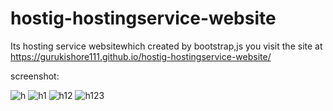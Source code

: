 # hostig-hostingservice-website
Its hosting service websitewhich created by bootstrap,js
you visit the site at https://gurukishore111.github.io/hostig-hostingservice-website/



screenshot:

![h](https://user-images.githubusercontent.com/52570524/75622838-b1a31d80-5bca-11ea-9068-563b57f544cd.jpg)
![h1](https://user-images.githubusercontent.com/52570524/75622839-b4057780-5bca-11ea-8787-dfcc86d45bab.jpg)
![h12](https://user-images.githubusercontent.com/52570524/75622841-b536a480-5bca-11ea-9f2c-c6182e58bf16.jpg)
![h123](https://user-images.githubusercontent.com/52570524/75622842-b7006800-5bca-11ea-846f-d9a695a66d22.jpg)
